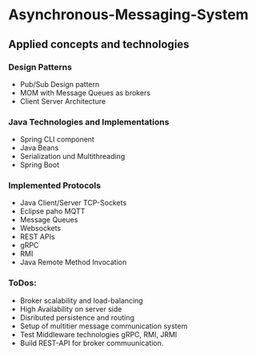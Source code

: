 # Asynchronous-Messaging-System 

## Applied concepts and technologies

### Design Patterns
- Pub/Sub Design pattern
- MOM with Message Queues as brokers
- Client Server Architecture

### Java Technologies and Implementations
- Spring CLI component
- Java Beans
- Serialization und Multithreading
- Spring Boot

### Implemented Protocols
- Java Client/Server TCP-Sockets
- Eclipse paho MQTT
- Message Queues
- Websockets
- REST APIs
- gRPC
- RMI
- Java Remote Method Invocation

### ToDos:
- Broker scalability and load-balancing
- High Availability on server side
- Disributed persistence and routing
- Setup of multitier message communication system
- Test Middleware technologies gRPC, RMI, JRMI
- Build REST-API for broker commuunication.
  
